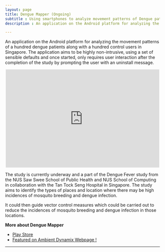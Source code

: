```yaml
---
layout: page
title: Dengue Mapper (Ongoing)
subtitle : Using smartphones to analyze movement patterns of Dengue patients in Singapore.
description : An application on the Android platform for analyzing the movement patterns of a hundred dengue patients along with a hundred control users in Singapore. The study aims to guide control measures which could be carried out to reduce the incidences of mosquito breeding and dengue infection in Singapore.

---
```

An application on the Android platform for analyzing the movement patterns of a hundred
dengue patients along with a hundred control users in Singapore. The application aims to be highly non-intrusive, using a set of sensible defaults and once started, only requires user interaction after the completion of the study by prompting the user with an uninstall message.

<!--

<p align="center">
  <img src="{{ site.url }}/assets/portfolio/dengueMapper.png" alt="Dengue Mapper"/>
</p>

-->
<p align="center">
	<iframe src="https://player.vimeo.com/video/142143184?color=ff9933" width="500" height="319" frameborder="0" webkitallowfullscreen mozallowfullscreen allowfullscreen></iframe> 
</p>
The study is currently underway and a part of the Dengue Fever study from the NUS Saw Swee School of Public Health and NUS School of Computing in collaboration with the Tan Tock Seng Hospital in Singapore. The study aims to identify the types of places and location where there may be high incidences of mosquito breeding and dengue infection. 

It could then guide vector control measures which could be carried out to reduce the incidences of mosquito breeding and dengue infection in those locations. 

<strong> More about Dengue Mapper </strong>

* [Play Store](https://play.google.com/store/apps/details?id=sg.nus.comp.fci.denguemapper&hl=en)
* [Featured on Ambient Dynamix Webpage !](http://ambientdynamix.org/news/dynamix-joins-the-fight-against-dengue-fever)

---
